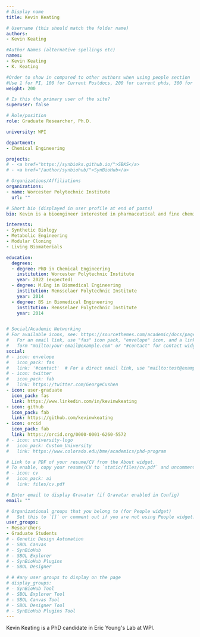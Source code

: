 ```yaml
---
# Display name
title: Kevin Keating

# Username (this should match the folder name)
authors:
- Kevin Keating

#Author Names (alternative spellings etc)
names:
- Kevin Keating
- K. Keating

#Order to show in compared to other authors when using people section
#Use 1 for PI, 100 for Current Postdocs, 200 for current phds, 300 for current masters, 400 for current undergrads, 800 for alum postdocs, 810 for alum phds, 820 for alum masters, and 830 for alum undergrads, 900 for tools, 1000 for projects, 900 for tools, 1000 for projects
weight: 200

# Is this the primary user of the site?
superuser: false

# Role/position
role: Graduate Researcher, Ph.D.

university: WPI

department:
- Chemical Engineering

projects:
# - <a href="https://synbioks.github.io/">SBKS</a>
# - <a href="/author/synbiohub/">SynBioHub</a>

# Organizations/Affiliations
organizations:
- name: Worcester Polytechnic Institute
  url: ""

# Short bio (displayed in user profile at end of posts)
bio: Kevin is a bioengineer interested in pharmaceutical and fine chemical manufacturing. He is currently pursuing a PhD in Chemical Engineering at Worcester Polytechnic Institute, where he develops synthetic biology tools for engineering nonconventional prokaryotes.

interests:
- Synthetic Biology
- Metabolic Engineering
- Modular Cloning
- Living Biomaterials

education:
  degrees:
  - degree: PhD in Chemical Engineering
    institution: Worcester Polytechnic Institute
    year: 2022 (expected)
  - degree: M.Eng in Biomedical Engineering
    institution: Rensselaer Polytechnic Institute
    year: 2014
  - degree: BS in Biomedical Engineering
    institution: Rensselaer Polytechnic Institute
    year: 2014


# Social/Academic Networking
# For available icons, see: https://sourcethemes.com/academic/docs/page-builder/#icons
#   For an email link, use "fas" icon pack, "envelope" icon, and a link in the
#   form "mailto:your-email@example.com" or "#contact" for contact widget.
social:
# - icon: envelope
#   icon_pack: fas
#   link: '#contact'  # For a direct email link, use "mailto:test@example.org".
# - icon: twitter
#   icon_pack: fab
#   link: https://twitter.com/GeorgeCushen
- icon: user-graduate
  icon_pack: fas
  link: https://www.linkedin.com/in/kevinwkeating
- icon: github
  icon_pack: fab
  link: https://github.com/kevinwkeating
- icon: orcid
  icon_pack: fab
  link: https://orcid.org/0000-0001-6260-5572
# - icon: university-logo
#   icon_pack: Custom_University
#   link: https://www.colorado.edu/bme/academics/phd-program

# Link to a PDF of your resume/CV from the About widget.
# To enable, copy your resume/CV to `static/files/cv.pdf` and uncomment the lines below.
# - icon: cv
#   icon_pack: ai
#   link: files/cv.pdf

# Enter email to display Gravatar (if Gravatar enabled in Config)
email: ""

# Organizational groups that you belong to (for People widget)
#   Set this to `[]` or comment out if you are not using People widget.
user_groups:
- Researchers
- Graduate Students
# - Genetic Design Automation
# - SBOL Canvas
# - SynBioHub
# - SBOL Explorer
# - SynBioHub Plugins
# - SBOL Designer

# # #any user groups to display on the page
# display_groups:
# - SynBioHub Tool
# - SBOL Explorer Tool
# - SBOL Canvas Tool
# - SBOL Designer Tool
# - SynBioHub Plugins Tool
---
```


Kevin Keating is a PhD candidate in Eric Young's Lab at WPI.
